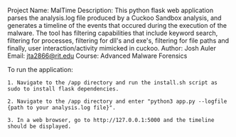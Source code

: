 Project Name: MalTime
Description: This python flask web application parses the analysis.log file produced by a Cuckoo Sandbox analysis, and generates a timeline of 
the events that occured during the execution of the malware. The tool has filtering capabilities that include keyword search, filtering for 
processes, filtering for dll's and exe's, filtering for file paths and finally, user interaction/activity mimicked in cuckoo.
Author: Josh Auler
Email: jta2866@rit.edu
Course: Advanced Malware Forensics


To run the application:

    1. Navigate to the /app directory and run the install.sh script as sudo to install flask dependencies.

    2. Navigate to the /app directory and enter "python3 app.py --logfile {path to your analysis.log file}".

    3. In a web browser, go to http://127.0.0.1:5000 and the timeline should be displayed.
